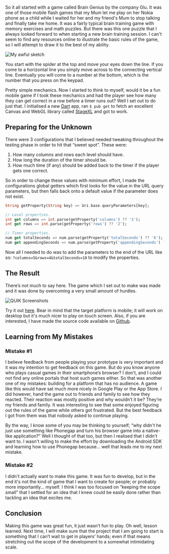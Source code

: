 So it all started with a game called Brain Genius by the company Glu. It was one of those mobile flash games that my Mum let me play on her Nokia phone as a child while I waited for her and my friend's Mum to stop talking and finally take me home. It was a fairly typical brain training game with memory exercises and math puzzles. But there was this one puzzle that I always looked forward to when starting a new brain training session. I can't seem to find any resources online to illustrate the basic rules of the game, so I will attempt to draw it to the best of my ability.

![My awful sketch][sketch]

You start with the spider at the top and move your eyes down the line. If you come to a horizontal line you simply move across to the connecting vertical line. Eventually you will come to a number at the bottom, which is the number that you press on the keypad.

Pretty simple mechanics. Now I started to think to myself, would it be a fun mobile game if I took these mechanics and had the player see how many they can get correct in a row before a timer runs out? Well I set out to do just that. I initialised a new [Dart][dartlang_site] app, ran `$ pub get` to fetch an excellent Canvas and WebGL library called [StageXL][stagexl_site] and got to work.

## Preparing for the Unknown

There were 3 configurations that I believed needed tweaking throughout the testing phase in order to hit that “sweet spot”. These were:

1. How many columns and rows each level should have.
2. How long the duration of the timer should be.
3. How much time (if any) should be added back to the timer if the player gets one correct.

So in order to change these values with minimum effort, I made the configurations global getters which first looks for the value in the URL query parameters, but then falls back onto a default value if the parameter does not exist.

```dart
String getProperty(String key) => Uri.base.queryParameters[key];

// Level properties.
int get columns => int.parse(getProperty('columns') ?? '3');
int get rows => int.parse(getProperty('rows') ?? '2');

// Timer properties.
num get totalSeconds => num.parse(getProperty('totalSeconds') ?? '6');
num get appendingSeconds => num.parse(getProperty('appendingSeconds') ?? '.6');
```

Now all I needed to do was to add the parameters to the end of the URL like so: `?columns=5&rows=4&totalSeconds=10` to modify the properties.

## The Result

There’s not much to say here. The game which I set out to make was made and it was done by overcoming a very small amount of hurdles.

![QUIK Screenshots][screenshots]

Try it out [here][quik_game]. Bear in mind that the target platform is mobile; it will work on desktop but it's much nicer to play on touch screen. Also, if you are interested, I have made the source code available on [Github][quik_source].

## Learning from My Mistakes

### Mistake #1

I believe feedback from people playing your prototype is very important and it was my intention to get feedback on this game. But do you know anyone who plays casual games in their smartphone’s browser? I don't, and I could not find any online portals that host such games either. So that was another one of my mistakes: building for a platform that has no audience. A game like this would have sat much more nicely in Google Play or the App Store. I did however, hand the game out to friends and family to see how they reacted. Their reaction was mostly positive and why wouldn’t it be? They’re my friends and family. It was interesting to see that some enjoyed figuring out the rules of the game while others got frustrated. But the best feedback I got from them was that nobody asked to continue playing.

By the way, I know some of you may be thinking to yourself; “why didn't he just use something like Phonegap and turn his browser game into a native-like application?” Well I thought of that too, but then I realised that I didn't want to. I wasn't willing to make the effort by downloading the Android SDK and learning how to use Phonegap because… well that leads me to my next mistake.

### Mistake #2

I didn't actually want to make this game. It was fun to develop, but in the end it's not the kind of game that I want to create for people; or probably more importantly... myself. I think I was too focused on “keeping the scope small” that I settled for an idea that I knew could be easily done rather than tackling an idea that excites me.

## Conclusion

Making this game was great fun, it just wasn’t fun to play. Oh well, lesson learned. Next time, I will make sure that the project that I am going to start is something that I can’t wait to get in players’ hands; even if that means stretching out the scope of the development to a somewhat intimidating scale.

[dartlang_site]: https://dartlang.org
[stagexl_site]: https://github.com/bp74/StageXL

[quik_game]: https://stwupton.github.io/quik/
[quik_source]: https://github.com/stwupton/quik

[sketch]: https://res.cloudinary.com/dyzej76ig/image/upload/v1516132682/project-quik/sketch.png
[screenshots]: https://res.cloudinary.com/dyzej76ig/image/upload/v1516131128/project-quik/quik_screengrab.png
